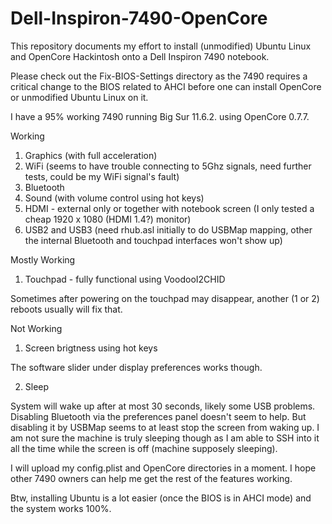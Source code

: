 # Dell-Inspiron-7490-OpenCore

This repository documents my effort to install (unmodified) Ubuntu Linux and OpenCore Hackintosh onto a Dell Inspiron 7490 notebook.

Please check out the Fix-BIOS-Settings directory as the 7490 requires a critical change to the BIOS related to AHCI before one can install OpenCore or unmodified Ubuntu Linux on it.

I have a 95% working 7490 running Big Sur 11.6.2. using OpenCore 0.7.7.

Working

1. Graphics (with full acceleration)
2. WiFi (seems to have trouble connecting to 5Ghz signals, need further tests, could be my WiFi signal's fault)
3. Bluetooth
4. Sound (with volume control using hot keys)
5. HDMI - external only or together with notebook screen (I only tested a cheap 1920 x 1080 (HDMI 1.4?) monitor)
6. USB2 and USB3 (need rhub.asl initially to do USBMap mapping, other the internal Bluetooth and touchpad interfaces won't show up)

Mostly Working

1. Touchpad - fully functional using VoodooI2CHID

Sometimes after powering on the touchpad may disappear, another (1 or 2) reboots usually will fix that.

Not Working

1. Screen brigtness using hot keys

The software slider under display preferences works though.

2. Sleep

System will wake up after at most 30 seconds, likely some USB problems. Disabling Bluetooth via the preferences panel doesn't seem to help. But disabling it by USBMap seems to at least stop the screen from waking up. I am not sure the machine is truly sleeping though as I am able to SSH into it all the time while the screen is off (machine supposely sleeping).

I will upload my config.plist and OpenCore directories in a moment. I hope other 7490 owners can help me get the rest of the features working.

Btw, installing Ubuntu is a lot easier (once the BIOS is in AHCI mode) and the system works 100%.

